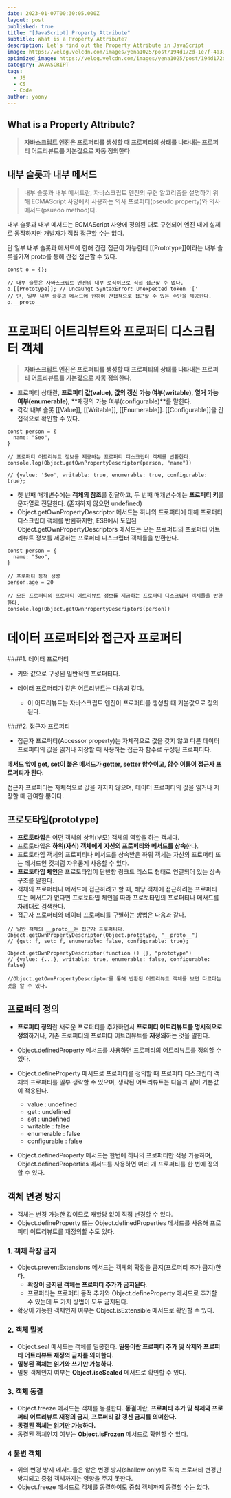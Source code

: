 ```yaml
---
date: 2023-01-07T00:30:05.000Z
layout: post
published: true
title: "[JavaScript] Property Attribute"
subtitle: What is a Property Attribute?
description: Let's find out the Property Attribute in JavaScript
image: https://velog.velcdn.com/images/yena1025/post/194d172d-1e7f-4a33-9cb5-5c861479cf3b/image.jpg
optimized_image: https://velog.velcdn.com/images/yena1025/post/194d172d-1e7f-4a33-9cb5-5c861479cf3b/image.jpg
category: JAVASCRIPT
tags:
  - JS
  - CS
  - Code
author: yoony
---
```


## What is a Property Attribute?

> **자바스크립트 엔진은 프로퍼티를 생성할 때 프로퍼티의 상태를 나타내는 프로퍼티 어트리뷰트를 기본값으로 자동 정의한다**

## 내부 슬롯과 내부 메서드

>  내부 슬롯과 내부 메서드란, 자바스크립트 엔진의 구현 알고리즘을 설명하기 위해 ECMAScript 사양에서 사용하는 의사 프로퍼티(pseudo property)와 의사 메서드(psuedo method)다.

내부 슬롯과 내부 메서드는 ECMAScript 사양에 정의된 대로 구현되어 엔진 내에 실제로 동작하지만 개발자가 직접 접근할 수는 없다.

단 일부 내부 슬롯과 메서드에 한해 간접 접근이 가능한데 [[Prototype]]이라는 내부 슬롯을가져 proto를 통해 간접 접근할 수 있다.

```
const o = {};

// 내부 슬롯은 자바스크립트 엔진의 내부 로직이므로 직접 접근할 수 없다.
o.[[Prototype]]; // Uncauhgt SyntaxError: Unexpected token '['
// 단, 일부 내부 슬롯과 메서드에 한하여 간접적으로 접근할 수 있는 수단을 제공한다.
o.__proto__
```

# 프로퍼티 어트리뷰트와 프로퍼티 디스크립터 객체

> **자바스크립트 엔진은 프로퍼티를 생성할 때 프로퍼티의 상태를 나타내는 프로퍼티 어트리뷰트를 기본값으로 자동 정의한다.** 

- 프로퍼티 상태란, **프로퍼티 값(value)**, **값의 갱신 가능 여부(writable)**, **열거 가능 여부(enumerable)**, **재정의 가능 여부(configurable)**를 말한다.
- 각각 내부 슬롯 [[Value]], [[Writable]], [[Enumerable]]. [[Configurable]]을 간접적으로 확인할 수 있다.

```
const person = {
  name: "Seo",
}

// 프로퍼티 어트리뷰트 정보를 제공하는 프로퍼티 디스크립터 객체를 반환한다.
console.log(Object.getOwnPropertyDescriptor(person, "name"))

// {value: 'Seo', writable: true, enumerable: true, configurable: true};
```

- 첫 번째 매개변수에는 **객체의 참조**를 전달하고, 두 번째 매개변수에는 **프로퍼티 키**를 문자열로 전달한다. (존재하지 않으면 undefined)
- Object.getOwnPropertyDescriptor 메서드는 하나의 프로퍼티에 대해 프로퍼티 디스크립터 객체를 반환하지만, ES8에서 도입된 Object.getOwnPropertyDescriptors 메서드는 모든 프로퍼티의 프로퍼티 어트리뷰트 정보를 제공하는 프로퍼티 디스크립터 객체들을 반환한다.

```
const person = {
  name: "Seo",
}

// 프로퍼티 동적 생성
person.age = 20

// 모든 프로퍼티의 프로퍼티 어트리뷰트 정보를 제공하는 프로퍼티 디스크립터 객체들을 반환한다.
console.log(Object.getOwnPropertyDescriptors(person))
```

# 데이터 프로퍼티와 접근자 프로퍼티

####1. 데이터 프로퍼티

- 키와 값으로 구성된 일반적인 프로퍼티다.


- 데이터 프로퍼티가 같은 어트리뷰트는 다음과 같다.
  - 이 어트리뷰트는 자바스크립트 엔진이 프로퍼티를 생성할 때 기본값으로 정의된다.

####2. 접근자 프로퍼티

- 접근자 프로퍼티(Accessor property)는 자체적으로 값을 갖지 않고 다른 데이터 프로퍼티의 값을 읽거나 저장할 때 사용하는 접근자 함수로 구성된 프로퍼티다.

**메서드 앞에 get, set이 붙은 메서드가 getter, setter 함수이고, 함수 이름이 접근자 프로퍼티가 된다.**

접근자 프로퍼티는 자체적으로 값을 가지지 않으며, 데이터 프로퍼티의 값을 읽거나 저장할 때 관여할 뿐이다.

## 프로토타입(prototype)

- **프로토타입**은 어떤 객체의 상위(부모) 객체의 역할을 하는 객체다.
- 프로토타입은 **하위(자식) 객체에게 자신의 프로퍼티와 메서드를 상속**한다.
- 프로토타입 객체의 프로퍼티나 메서드를 상속받은 하위 객체는 자신의 프로퍼티 또는 메서드인 것처럼 자유롭게 사용할 수 있다.
- **프로토타입 체인**은 프로토타입이 단반향 링크드 리스트 형태로 연결되어 있는 상속 구조를 말한다.
- 객체의 프로퍼티나 메서드에 접근하려고 할 때, 해당 객체에 접근하려는 프로퍼티 또는 메서드가 없다면 프로토타입 체인을 따라 프로토타입의 프로퍼티나 메서드를 차례대로 검색한다.
- 접근자 프로퍼티와 데이터 프로퍼티를 구별하는 방법은 다음과 같다.

```
// 일반 객체의 __proto__는 접근자 프로퍼티다.
Object.getOwnPropertyDescriptor(Object.prototype, "__proto__")
// {get: f, set: f, enumerable: false, configurable: true};

Object.getOwnPropertyDescriptor(function () {}, "prototype")
// {value: {...}, writable: true, enumerable: false, configurable: false}

//Object.getOwnPropertyDescriptor를 통해 반환된 어트리뷰트 객체를 보면 다르다는 것을 알 수 있다.
```

## 프로퍼티 정의

- **프로퍼티 정의**란 새로운 프로퍼티를 추가하면서 **프로퍼티 어트리뷰트를 명시적으로 정의**하거나, 기존 프로퍼티의 프로퍼티 어트리뷰트를 **재정의**하는 것을 말한다.
- Object.definedProperty 메서드를 사용하면 프로퍼티의 어트리뷰트를 정의할 수 있다.


- Object.defineProperty 메서드로 프로퍼티를 정의할 때 프로퍼티 디스크립터 객체의 프로퍼티를 일부 생략할 수 있으며, 생략된 어트리뷰트는 다음과 같이 기본값이 적용된다.
  - value : undefined
  - get : undefined
  - set : undefined
  - writable : false
  - enumerable : false
  - configurable : false
- Object.definedProperty 메서드는 한번에 하나의 프로퍼티만 적용 가능하며, Object.definedProperties 메서드를 사용하면 여러 개 프로퍼티를 한 번에 정의할 수 있다.

## 객체 변경 방지

- 객체는 변경 가능한 값이므로 재할당 없이 직접 변경할 수 있다.
- Object.defineProperty 또는 Object.definedProperties 메서드를 사용해 프로퍼티 어트리뷰트를 재정의할 수도 있다.

### 1. 객체 확장 금지

- Object.preventExtensions 메서드는 객체의 확장을 금지(프로퍼티 추가 금지)한다.
  - **확장이 금지된 객체는 프로퍼티 추가가 금지된다**.
  - 프로퍼티는 프로퍼티 동적 추가와 Object.defineProperty 메서드로 추가할 수 있는데 두 가지 방법이 모두 금지된다.
- 확장이 가능한 객체인지 여부는 Object.isExtensible 메서드로 확인할 수 있다.

###  2. 객체 밀봉

- Object.seal 메서드는 객체를 밀봉한다. **밀봉이란 프로퍼티 추가 및 삭제와 프로퍼티 어트리뷰트 재정의 금지를 의미한다.**
- **밀봉된 객체는 읽기와 쓰기만 가능하다.**
- 밀봉 객체인지 여부는 **Object.iseSealed** 메서드로 확인할 수 있다.

### 3. 객체 동결

- Object.freeze 메서드는 객체를 동결한다. **동결**이란, **프로퍼티 추가 및 삭제와 프로퍼티 어트리뷰트 재정의 금지, 프로퍼티 값 갱신 금지를 의미한다.**
- **동결된 객체는 읽기만 가능하다.**
- 동결된 객체인지 여부는 **Object.isFrozen** 메서드로 확인할 수 있다.

### 4 불변 객체

- 위의 변경 방지 메서드들은 얕은 변경 방지(shallow only)로 직속 프로퍼티 변경만 방지되고 중첩 객체까지는 영향을 주지 못한다.
- Object.freeze 메서드로 객체를 동결하여도 중첩 객체까지 동결할 수는 없다.

